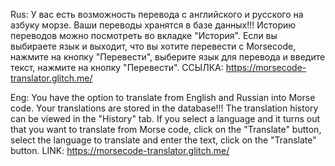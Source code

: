 Rus: У вас есть возможность перевода с английского и русского на азбуку морзе. Ваши переводы хранятся в базе данных!!!
    Историю переводов можно посмотреть во вкладке "История".
Если вы выбираете язык и выходит, что вы хотите перевести с Morsecode, нажмите на кнопку "Перевести", выберите язык для перевода
и введите текст, нажмите на кнопку "Перевести".
ССЫЛКА: https://morsecode-translator.glitch.me/

Eng: You have the option to translate from English and Russian into Morse code. Your translations are stored in the database!!!
The translation history can be viewed in the "History" tab.
If you select a language and it turns out that you want to translate from Morse code, click on the "Translate" button, select the language to translate
and enter the text, click on the "Translate" button.
LINK: https://morsecode-translator.glitch.me/

